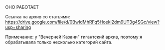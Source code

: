 ОНО РАБОТАЕТ

Ссылка на архив со статьями: https://drive.google.com/file/d/0BwIdMhRFq5Hoekl2dm9UT3g4SGc/view?usp=sharing

Примечание: у "Вечерней Казани" гигантский архив, поэтому я обрабатывала только несколько категорий сайта.
